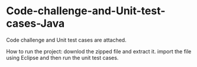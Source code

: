 # Code-challenge-and-Unit-test-cases-Java
Code challenge and Unit test cases are attached.

How to run the project:
downlod the zipped file and extract it. import the file using Eclipse and then run the unit test cases.



